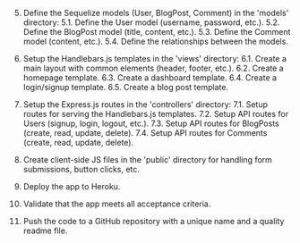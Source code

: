 5. Define the Sequelize models (User, BlogPost, Comment) in the 'models' directory:
    5.1. Define the User model (username, password, etc.).
    5.2. Define the BlogPost model (title, content, etc.).
    5.3. Define the Comment model (content, etc.).
    5.4. Define the relationships between the models.

6. Setup the Handlebars.js templates in the 'views' directory:
    6.1. Create a main layout with common elements (header, footer, etc.).
    6.2. Create a homepage template.
    6.3. Create a dashboard template.
    6.4. Create a login/signup template.
    6.5. Create a blog post template.

7. Setup the Express.js routes in the 'controllers' directory:
    7.1. Setup routes for serving the Handlebars.js templates.
    7.2. Setup API routes for Users (signup, login, logout, etc.).
    7.3. Setup API routes for BlogPosts (create, read, update, delete).
    7.4. Setup API routes for Comments (create, read, update, delete).

8. Create client-side JS files in the 'public' directory for handling form submissions, button clicks, etc.

9. Deploy the app to Heroku.

10. Validate that the app meets all acceptance criteria.

11. Push the code to a GitHub repository with a unique name and a quality readme file.

